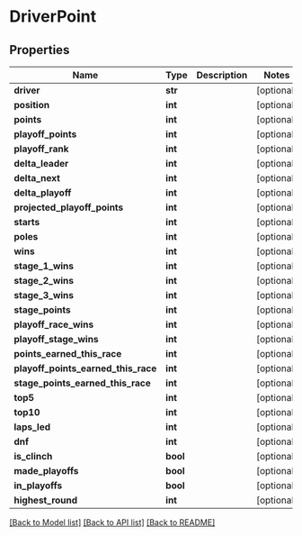# DriverPoint

## Properties
Name | Type | Description | Notes
------------ | ------------- | ------------- | -------------
**driver** | **str** |  | [optional] 
**position** | **int** |  | [optional] 
**points** | **int** |  | [optional] 
**playoff_points** | **int** |  | [optional] 
**playoff_rank** | **int** |  | [optional] 
**delta_leader** | **int** |  | [optional] 
**delta_next** | **int** |  | [optional] 
**delta_playoff** | **int** |  | [optional] 
**projected_playoff_points** | **int** |  | [optional] 
**starts** | **int** |  | [optional] 
**poles** | **int** |  | [optional] 
**wins** | **int** |  | [optional] 
**stage_1_wins** | **int** |  | [optional] 
**stage_2_wins** | **int** |  | [optional] 
**stage_3_wins** | **int** |  | [optional] 
**stage_points** | **int** |  | [optional] 
**playoff_race_wins** | **int** |  | [optional] 
**playoff_stage_wins** | **int** |  | [optional] 
**points_earned_this_race** | **int** |  | [optional] 
**playoff_points_earned_this_race** | **int** |  | [optional] 
**stage_points_earned_this_race** | **int** |  | [optional] 
**top5** | **int** |  | [optional] 
**top10** | **int** |  | [optional] 
**laps_led** | **int** |  | [optional] 
**dnf** | **int** |  | [optional] 
**is_clinch** | **bool** |  | [optional] 
**made_playoffs** | **bool** |  | [optional] 
**in_playoffs** | **bool** |  | [optional] 
**highest_round** | **int** |  | [optional] 

[[Back to Model list]](../README.md#documentation-for-models) [[Back to API list]](../README.md#documentation-for-api-endpoints) [[Back to README]](../README.md)

